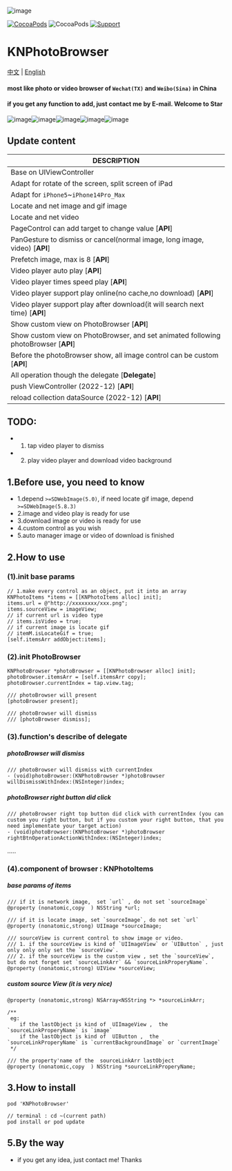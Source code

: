 ![image](https://upload-images.jianshu.io/upload_images/1693073-222e76b529bc5f9e.png)

[![CocoaPods](http://img.shields.io/cocoapods/v/KNPhotoBrowser.svg?style=flat)](http://cocoapods.org/?q=KNPhotoBrowser)&nbsp;![CocoaPods](http://img.shields.io/cocoapods/p/KNPhotoBrowser.svg?style=flat)&nbsp;[![Support](https://img.shields.io/badge/support-iOS%209.0%2B%20-blue.svg?style=flat)](https://www.apple.com/nl/ios/)&nbsp;

# KNPhotoBrowser
[中文](https://github.com/LuKane/KNPhotoBrowser/blob/master/README_Chinese.md) | [English](https://github.com/LuKane/KNPhotoBrowser/blob/master/README.md)

#### most like photo or video browser of `Wechat(TX)` and `Weibo(Sina)` in China
#### if you get any function to add, just contact me by E-mail. Welcome to Star 


![image](https://upload-images.jianshu.io/upload_images/1693073-aa996299e74d04b8.gif)![image](https://upload-images.jianshu.io/upload_images/1693073-3c8632a1c5413564.gif)![image](https://upload-images.jianshu.io/upload_images/1693073-5db630d194aaba91.gif)![image](https://upload-images.jianshu.io/upload_images/1693073-c4b3c40b49899a2a.gif)![image](https://upload-images.jianshu.io/upload_images/1693073-934ff5b95e03083c.gif)

## Update content

| DESCRIPTION | 
| ------------- |
| Base on UIViewController |
| Adapt for rotate of the screen, split screen of iPad |
| Adapt for `iPhone5`~`iPhone14Pro_Max` |
| Locate and net image and gif image | 
| Locate and net video |
| PageControl can add target to change value [**API**] |
| PanGesture to dismiss or cancel(normal image, long image, video) [**API**]  |
| Prefetch image, max is 8 [**API**]  | 
| Video player auto play [**API**]  | 
| Video player times speed play [**API**]  |
| Video player support play online(no cache,no download) [**API**]  |
| Video player support play after download(it will search next time) [**API**]  |
| Show custom view on PhotoBrowser [**API**]  |
| Show custom view on PhotoBrowser, and set animated following photoBrowser [**API**]  |
| Before the photoBrowser show, all image control can be custom [**API**]  | 
| All operation though the delegate [**Delegate**]  |
| push ViewController (2022-12) [**API**]  | 
| reload collection dataSource (2022-12) [**API**]  | 


## TODO: 
* 1. tap video player to dismiss
* 2. play video player and download video background

## 1.Before use, you need to know
* 1.depend `>=SDWebImage(5.0)`, if need locate gif image, depend `>=SDWebImage(5.8.3)`
* 2.image and video play is ready for use
* 3.download image or video is ready for use
* 4.custom control as you wish
* 5.auto manager image or video of download is finished

## 2.How to use

### (1).init base params
```objc
// 1.make every control as an object, put it into an array
KNPhotoItems *items = [[KNPhotoItems alloc] init];
items.url = @"http://xxxxxxxx/xxx.png";
items.sourceView = imageView;
// if current url is video type
// items.isVideo = true;
// if current image is locate gif
// itemM.isLocateGif = true;
[self.itemsArr addObject:items];
```
### (2).init PhotoBrowser

```objc
KNPhotoBrowser *photoBrowser = [[KNPhotoBrowser alloc] init];
photoBrowser.itemsArr = [self.itemsArr copy];
photoBrowser.currentIndex = tap.view.tag;

/// photoBrowser will present
[photoBrowser present];

/// photoBrowser will dismiss
/// [photoBrowser dismiss];
```

### (3).function's describe of delegate

##### photoBrowser will dismiss
```objc
/// photoBrowser will dismiss with currentIndex
- (void)photoBrowser:(KNPhotoBrowser *)photoBrowser willDismissWithIndex:(NSInteger)index;
```
##### photoBrowser right button did click
```objc
/// photoBrowser right top button did click with currentIndex (you can custom you right button, but if you custom your right button, that you need implementate your target action)
- (void)photoBrowser:(KNPhotoBrowser *)photoBrowser rightBtnOperationActionWithIndex:(NSInteger)index;
```
.....
### (4).component of browser : KNPhotoItems
##### base params of items
```objc
/// if it is network image,  set `url` , do not set `sourceImage`
@property (nonatomic,copy  ) NSString *url;

/// if it is locate image, set `sourceImage`, do not set `url`
@property (nonatomic,strong) UIImage *sourceImage;

/// sourceView is current control to show image or video.
/// 1. if the sourceView is kind of `UIImageView` or `UIButton` , just only only only set the `sourceView`.
/// 2. if the sourceView is the custom view , set the `sourceView`, but do not forget set `sourceLinkArr` && `sourceLinkProperyName`.
@property (nonatomic,strong) UIView *sourceView;
```
##### custom source View (it is very nice)
```objc
@property (nonatomic,strong) NSArray<NSString *> *sourceLinkArr;

/**
 eg:
    if the lastObject is kind of  UIImageView ,  the `sourceLinkProperyName` is `image`
    if the lastObject is kind of  UIButton ,  the `sourceLinkProperyName` is `currentBackgroundImage` or `currentImage`
 */

/// the property'name of the  sourceLinkArr lastObject
@property (nonatomic,copy  ) NSString *sourceLinkProperyName;

```

## 3.How to install 
```objc
pod 'KNPhotoBrowser'

// terminal : cd ~(current path)
pod install or pod update

```

## 5.By the way
* if you get any idea, just contact me! Thanks
